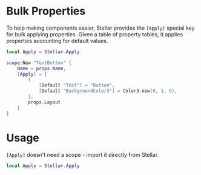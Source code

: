 # Bulk Properties

To help making components easier, Stellar provides the `[Apply]` special key for
bulk applying properties. Given a table of property tables, it applies
properties accounting for default values.

```lua
local Apply = Stellar.Apply

scope:New "TextButton" {
	Name = props.Name,
	[Apply] = {
		{
			[Default "Text"] = "Button",
			[Default "BackgroundColor3"] = Color3.new(0, 1, 0),
		},
		props.Layout
	}
}
```

# Usage

`[Apply]` doesn't need a scope - import it directly from Stellar.

```lua
local Apply = Stellar.Apply
```

